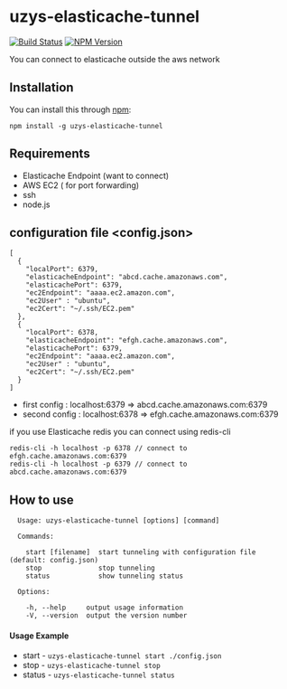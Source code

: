 # uzys-elasticache-tunnel
[![Build Status](https://travis-ci.org/uzysjung/uzys-elasticache-tunnel.svg?branch=master)](http://travis-ci.org/uzysjung/uzys-elasticache-tunnel)
[![NPM Version](http://img.shields.io/npm/v/uzys-elasticache-tunnel.svg?style=flat)](https://www.npmjs.com/package/uzys-elasticache-tunnel)

You can connect to elasticache outside the aws network

## Installation

You can install this through [npm](https://npmjs.org):

`npm install -g uzys-elasticache-tunnel`

## Requirements
 - Elasticache Endpoint (want to connect)
 - AWS EC2 ( for port forwarding)
 - ssh
 - node.js

## configuration file <config.json>
```
[
  {
    "localPort": 6379,
    "elasticacheEndpoint": "abcd.cache.amazonaws.com",
    "elasticachePort": 6379,
    "ec2Endpoint": "aaaa.ec2.amazon.com",
    "ec2User" : "ubuntu",
    "ec2Cert": "~/.ssh/EC2.pem"
  },
  {
    "localPort": 6378,
    "elasticacheEndpoint": "efgh.cache.amazonaws.com",
    "elasticachePort": 6379,
    "ec2Endpoint": "aaaa.ec2.amazon.com",
    "ec2User" : "ubuntu",
    "ec2Cert": "~/.ssh/EC2.pem"
  }
]
```
  - first config  : localhost:6379 => abcd.cache.amazonaws.com:6379 
  - second config : localhost:6378 => efgh.cache.amazonaws.com:6379
  
if you use Elasticache redis you can connect using redis-cli  
```
redis-cli -h localhost -p 6378 // connect to efgh.cache.amazonaws.com:6379
redis-cli -h localhost -p 6379 // connect to abcd.cache.amazonaws.com:6379 
```
## How to use
```
  Usage: uzys-elasticache-tunnel [options] [command]

  Commands:

    start [filename]  start tunneling with configuration file (default: config.json)
    stop              stop tunneling
    status            show tunneling status

  Options:

    -h, --help     output usage information
    -V, --version  output the version number
```

#### Usage Example
- start  - `uzys-elasticache-tunnel start ./config.json`
- stop   - `uzys-elasticache-tunnel stop`
- status - `uzys-elasticache-tunnel status`


